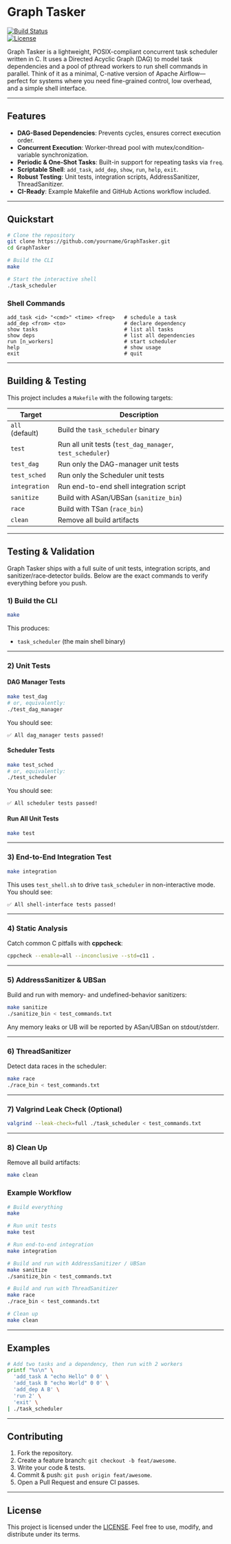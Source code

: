 # Graph Tasker

[![Build Status](https://img.shields.io/badge/build-passing-brightgreen)](#)  
[![License](https://img.shields.io/badge/license-MIT-blue)](LICENSE)

Graph Tasker is a lightweight, POSIX-compliant concurrent task scheduler written in C.
It uses a Directed Acyclic Graph (DAG) to model task dependencies and a pool of pthread workers to run shell commands in parallel. Think of it as a minimal, C-native version of Apache Airflow—perfect for systems where you need fine-grained control, low overhead, and a simple shell interface.

---

## Features

- **DAG-Based Dependencies**: Prevents cycles, ensures correct execution order.  
- **Concurrent Execution**: Worker-thread pool with mutex/condition-variable synchronization.  
- **Periodic & One-Shot Tasks**: Built-in support for repeating tasks via `freq`.  
- **Scriptable Shell**: `add_task`, `add_dep`, `show`, `run`, `help`, `exit`.  
- **Robust Testing**: Unit tests, integration scripts, AddressSanitizer, ThreadSanitizer.  
- **CI-Ready**: Example Makefile and GitHub Actions workflow included.

---

## Quickstart

```bash
# Clone the repository
git clone https://github.com/yourname/GraphTasker.git
cd GraphTasker

# Build the CLI
make

# Start the interactive shell
./task_scheduler
````

### Shell Commands

```text
add_task <id> "<cmd>" <time> <freq>   # schedule a task
add_dep <from> <to>                   # declare dependency
show tasks                            # list all tasks
show deps                             # list all dependencies
run [n_workers]                       # start scheduler
help                                  # show usage
exit                                  # quit
```

---

## Building & Testing

This project includes a `Makefile` with the following targets:

| Target          | Description                                               |
| --------------- | --------------------------------------------------------- |
| `all` (default) | Build the `task_scheduler` binary                         |
| `test`          | Run all unit tests (`test_dag_manager`, `test_scheduler`) |
| `test_dag`      | Run only the DAG-manager unit tests                       |
| `test_sched`    | Run only the Scheduler unit tests                         |
| `integration`   | Run end-to-end shell integration script                   |
| `sanitize`      | Build with ASan/UBSan (`sanitize_bin`)                    |
| `race`          | Build with TSan (`race_bin`)                              |
| `clean`         | Remove all build artifacts                                |

---

## Testing & Validation

Graph Tasker ships with a full suite of unit tests, integration scripts, and sanitizer/race‐detector builds. Below are the exact commands to verify everything before you push.

### 1) Build the CLI

```bash
make
````

This produces:

* `task_scheduler` (the main shell binary)

---

### 2) Unit Tests

#### DAG Manager Tests

```bash
make test_dag
# or, equivalently:
./test_dag_manager
```

You should see:

```
✅ All dag_manager tests passed!
```

#### Scheduler Tests

```bash
make test_sched
# or, equivalently:
./test_scheduler
```

You should see:

```
✅ All scheduler tests passed!
```

#### Run All Unit Tests

```bash
make test
```

---

### 3) End-to-End Integration Test

```bash
make integration
```

This uses `test_shell.sh` to drive `task_scheduler` in non-interactive mode. You should see:

```
✅ All shell-interface tests passed!
```

---

### 4) Static Analysis

Catch common C pitfalls with **cppcheck**:

```bash
cppcheck --enable=all --inconclusive --std=c11 .
```

---

### 5) AddressSanitizer & UBSan

Build and run with memory- and undefined-behavior sanitizers:

```bash
make sanitize
./sanitize_bin < test_commands.txt
```

Any memory leaks or UB will be reported by ASan/UBSan on stdout/stderr.

---

### 6) ThreadSanitizer

Detect data races in the scheduler:

```bash
make race
./race_bin < test_commands.txt
```

---

### 7) Valgrind Leak Check (Optional)

```bash
valgrind --leak-check=full ./task_scheduler < test_commands.txt
```

---

### 8) Clean Up

Remove all build artifacts:

```bash
make clean
```


### Example Workflow

```bash
# Build everything
make

# Run unit tests
make test

# Run end-to-end integration
make integration

# Build and run with AddressSanitizer / UBSan
make sanitize
./sanitize_bin < test_commands.txt

# Build and run with ThreadSanitizer
make race
./race_bin < test_commands.txt

# Clean up
make clean
```

---

## Examples

```bash
# Add two tasks and a dependency, then run with 2 workers
printf "%s\n" \
  'add_task A "echo Hello" 0 0' \
  'add_task B "echo World" 0 0' \
  'add_dep A B' \
  'run 2' \
  'exit' \
| ./task_scheduler
```

---

## Contributing

1. Fork the repository.
2. Create a feature branch: `git checkout -b feat/awesome`.
3. Write your code & tests.
4. Commit & push: `git push origin feat/awesome`.
5. Open a Pull Request and ensure CI passes.

---

## License

This project is licensed under the [LICENSE](https://github.com/AtluriNikhil/GraphTasker/blob/main/LICENSE).
Feel free to use, modify, and distribute under its terms.